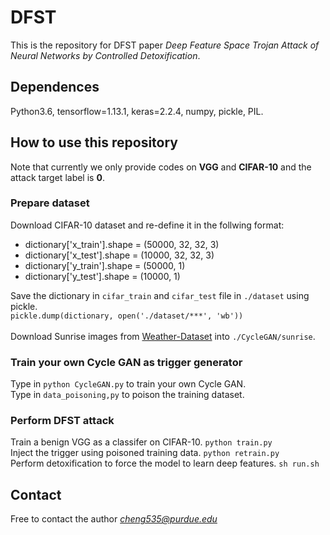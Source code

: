 # DFST

This is the repository for DFST paper *Deep Feature Space Trojan Attack of Neural Networks by Controlled Detoxification*.<br>

## Dependences

Python3.6, tensorflow=1.13.1, keras=2.2.4, numpy, pickle, PIL.<br>

## How to use this repository

Note that currently we only provide codes on **VGG** and **CIFAR-10** and the attack target label is **0**.<br>

### Prepare dataset
Download CIFAR-10 dataset and re-define it in the follwing format:<br>
* dictionary['x_train'].shape = (50000, 32, 32, 3)
* dictionary['x_test'].shape = (10000, 32, 32, 3)
* dictionary['y_train'].shape = (50000, 1)
* dictionary['y_test'].shape = (10000, 1)

Save the dictionary in `cifar_train` and `cifar_test` file in `./dataset` using pickle.<br>
`pickle.dump(dictionary, open('./dataset/***', 'wb'))`<br>
<br>
Download Sunrise images from [Weather-Dataset](https://www.kaggle.com/rahul29g/weatherdataset) into `./CycleGAN/sunrise`.<br>

### Train your own Cycle GAN as trigger generator
Type in `python CycleGAN.py` to train your own Cycle GAN.<br>
Type in `data_poisoning,py` to poison the training dataset.

### Perform DFST attack
Train a benign VGG as a classifer on CIFAR-10. `python train.py`<br>
Inject the trigger using poisoned training data. `python retrain.py`<br>
Perform detoxification to force the model to learn deep features. `sh run.sh`<br>

## Contact
Free to contact the author *cheng535@purdue.edu*
